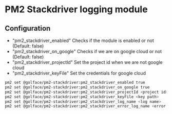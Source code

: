 # PM2 Stackdriver logging module

## Configuration

 * "pm2_stackdriver_enabled" Checks if the module is enabled or not (Default: false)
 * "pm2_stackdriver_on_google" Checks if we are on google cloud or not (Default: false)
 * "pm2_stackdriver_projectId" Set the project id when we are not google cloud 
 * "pm2_stackdriver_keyFile" Set the credentials for google cloud

```sh
pm2 set @golface/pm2-stackdriver:pm2_stackdriver_enabled true
pm2 set @golface/pm2-stackdriver:pm2_stackdriver_on_google true
pm2 set @golface/pm2-stackdriver:pm2_stackdriver_projectId <project id>
pm2 set @golface/pm2-stackdriver:pm2_stackdriver_keyFile <key path>
pm2 set @golface/pm2-stackdriver:pm2_stackdriver_log_name <log name>
pm2 set @golface/pm2-stackdriver:pm2_stackdriver_error_log_name <error log name>
```

